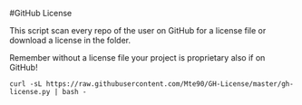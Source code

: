 #GitHub License

This script scan every repo of the user on GitHub for a license file or download a license in the folder.  

Remember without a license file your project is proprietary also if on GitHub!


    curl -sL https://raw.githubusercontent.com/Mte90/GH-License/master/gh-license.py | bash -
